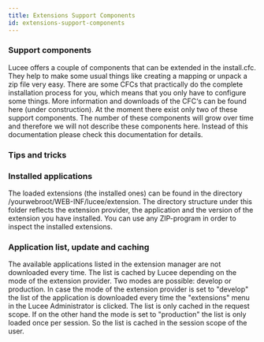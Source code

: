```yaml
---
title: Extensions Support Components
id: extensions-support-components
---
```


### Support components ###

Lucee offers a couple of components that can be extended in the install.cfc. They help to make some usual things like creating a mapping or unpack a zip file very easy. There are some CFCs that practically do the complete installation process for you, which means that you only have to configure some things. More information and downloads of the CFC‘s can be found here (under construction). At the moment there exist only two of these support components. The number of these components will grow over time and therefore we will not describe these components here. Instead of this documentation please check this documentation for details.

### Tips and tricks ###

### Installed applications ###

The loaded extensions (the installed ones) can be found in the directory /yourwebroot/WEB-INF/lucee/extension. The directory structure under this folder reflects the extension provider, the application and the version of the extension you have installed. You can use any ZIP-program in order to inspect the installed extensions.

### Application list, update and caching ###

The available applications listed in the extension manager are not downloaded every time. The list is cached by Lucee depending on the mode of the extension provider. Two modes are possible: develop or production. In case the mode of the extension provider is set to "develop" the list of the application is downloaded every time the "extensions" menu in the Lucee Administrator is clicked. The list is only cached in the request scope. If on the other hand the mode is set to "production" the list is only loaded once per session. So the list is cached in the session scope of the user.